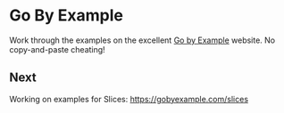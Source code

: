 
# Go By Example

Work through the examples on the excellent [Go by Example](https://gobyexample.com/)
website. No copy-and-paste cheating!


## Next

Working on examples for Slices:
https://gobyexample.com/slices
